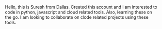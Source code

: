 <!---
nadellatx/nadellatx is a ✨ special ✨ repository because its `README.md` (this file) appears on your GitHub profile.
You can click the Preview link to take a look at your changes.
--->
Hello, this is Suresh from Dallas. Created this account and I am interested to code in python, javascript and cloud related tools. Also, learning these on the go. I am looking to collaborate on clode related projects using these tools. 

